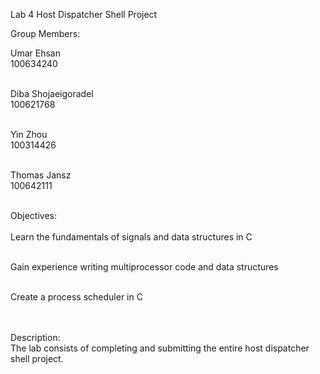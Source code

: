 Lab 4 Host Dispatcher Shell Project

Group Members: <br>

Umar Ehsan <br>
100634240<br>
 <br>

Diba Shojaeigoradel<br>
100621768<br>
 <br>

Yin Zhou<br>
100314426<br>
 <br>

Thomas Jansz<br>
100642111<br>
 <br>

Objectives:<br><br>
Learn the fundamentals of signals and data structures in C<br><br>

Gain experience writing multiprocessor code and data structures<br><br>

Create a process scheduler in C<br><br><br>


Description:<br>
The lab consists of completing and submitting the entire host dispatcher shell project.



